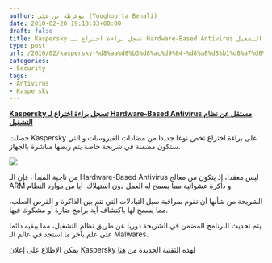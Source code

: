 ```yaml
---
author: يوغرطة بن علي (Youghourta Benali)
date: 2010-02-20 19:18:33+00:00
draft: false
title: Kaspersky تسجل براءة اختراع لـ Hardware-Based Antivirus مستقل عن نظام التشغيل
type: post
url: /2010/02/kaspersky-%d8%aa%d8%b3%d8%ac%d9%84-%d8%a8%d8%b1%d8%a7%d8%a1%d8%a9-%d8%a7%d8%ae%d8%aa%d8%b1%d8%a7%d8%b9-%d9%84%d9%80-hardware-based-antivirus-%d9%85%d8%b3%d8%aa%d9%82%d9%84-%d8%b9%d9%86-%d9%86%d8%b8/
categories:
- Security
tags:
- Antivirus
- Kaspersky
---
```


[**Kaspersky تسجل براءة اختراع لـ Hardware-Based Antivirus مستقل عن نظام التشغيل**](http://www.it-scoop.com/2010/02/kaspersky-%d8%aa%d8%b3%d8%ac%d9%84-%d8%a8%d8%b1%d8%a7%d8%a1%d8%a9-%d8%a7%d8%ae%d8%aa%d8%b1%d8%a7%d8%b9-%d9%84%d9%80-hardware-based-antivirus-%d9%85%d8%b3%d8%aa%d9%82%d9%84-%d8%b9%d9%86-%d9%86%d8%b8/http://www.it-scoop.com/2010/02/kaspersky-%d8%aa%d8%b3%d8%ac%d9%84-%d8%a8%d8%b1%d8%a7%d8%a1%d8%a9-%d8%a7%d8%ae%d8%aa%d8%b1%d8%a7%d8%b9-%d9%84%d9%80-hardware-based-antivirus-%d9%85%d8%b3%d8%aa%d9%82%d9%84-%d8%b9%d9%86-%d9%86%d8%b8/)


حصلت Kaspersky على براءة اختراع تخص نوعا جديدا من مضادات الفيروسات و التي ستكون مضمنة في شريحة خاصة يتم ربطها مباشرة بالجهاز.

[![](http://www.it-scoop.com/wp-content/uploads/2009/12/kaspersky-logo.png)
](http://www.it-scoop.com/2010/02/kaspersky-%d8%aa%d8%b3%d8%ac%d9%84-%d8%a8%d8%b1%d8%a7%d8%a1%d8%a9-%d8%a7%d8%ae%d8%aa%d8%b1%d8%a7%d8%b9-%d9%84%d9%80-hardware-based-antivirus-%d9%85%d8%b3%d8%aa%d9%82%d9%84-%d8%b9%d9%86-%d9%86%d8%b8/)

من ناحية المبدأ ، فإن الـ Hardware-Based Antivirus ليس معقدا، إذ يتكون من معالج ARM و ذاكرة عشوائية مما يسمح له العمل دون استهلاك  أيا من موارد النظام.

الشريحة من شأنها أن تقوم بمراقبة سيل التبادلات التي تتم بين الذاكرة و القرص الصلب، مما يسمح لها باكتشاف أية برامج ضارة أو مشكوك فيها.

يتم تحديث البرنامج المضمن في الشريحة دوريا عن طريق نظام التشغيل، مما يبقيه دائما على علم بآخر ما استجد في عالم الـ Malwares.

يمكن الإطلاع على إعلان Kaspersky لهذه التقنية الجديدة من [هنا](http://www.kaspersky.com/news?id=207576021)
